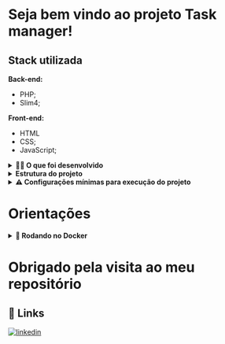 # Seja bem vindo ao projeto Task manager! 

## Stack utilizada

**Back-end:** 
- PHP;
- Slim4;

**Front-end:** 
- HTML
- CSS;
- JavaScript;

<details>
  <summary><strong>👨‍💻 O que foi desenvolvido</strong></summary>

## Layout da página para o usuário

![Exemplo app front](images/task_manager.gif)

## Layout da página para o Login

![Exemplo app front](images/create_login.png)
![Exemplo app front](images/login.png)

O `Task manager` é um site onde você pode criar tarefas e gerenciar o seu dia a dia. Você pode criar, editar e excluir tarefas, além de marcar as tarefas como concluídas.

1. Foi desenvolvo o `Task manager`, onde fiquei responsável por desenvolver uma API e também integrar _- através do docker-compose -_ as aplicações para que elas funcionem consumindo um banco de dados.

2. A API foi desenvolvida com o `PHP` e o `Slim4`, onde implementei as rotas para criar, editar e excluir tarefas. Também implementei a autenticação de usuários, onde o usuário pode se cadastrar e fazer login.

3. O front-end foi desenvolvido com `HTML`, `CSS` e `JavaScript`, onde implementei as páginas para criar, editar e excluir tarefas. Também implementei a página de login, onde o usuário pode se cadastrar e fazer login.

4. O banco de dados foi desenvolvido com o `MySQL`, onde implementei as tabelas para armazenar as tarefas e os usuários.

5. O projeto foi desenvolvido com o `docker`, onde implementei o `docker-compose` para rodar a aplicação e o banco de dados.
<br />

</details>

<details>
<summary><strong> Estrutura do projeto</strong></summary><br />

O projeto é composto de 4 entidades importantes na sua estrutura:

1️⃣ **Banco de dados:**

- Container docker MySQL configurado no docker-compose através de um serviço definido como `db_task`;
- Você pode acessar o banco de dados através da URL local: [locahost:9001](http://localhost:9001);
- O banco de dados é inicializado com o nome `tecsatask` e a senha do usuário `root` é `123`;

2️⃣ **Nginx, Back-end e Front-end:**

- Container docker PHP configurado no docker-compose através de um serviço definido como `backend_task`;
- Container docker Nginx configurado no docker-compose através de um serviço definido como `nginx_task`;
- Container docker Front-end configurado no docker-compose através de um serviço definido como `frontend_task`;
- O Nginx é configurado para rodar na porta `80` e ele faz a intermediação entre o front-end e o back-end;

4️⃣ **Docker:**

- O `docker compose` une todos os serviços conteinerizados (backend, frontend e db) e sobe o projeto completo com o comando `docker compose up`;

</details>

<details>
<summary><strong> ⚠️ Configurações mínimas para execução do projeto</strong></summary><br />

Na sua máquina você deve ter:

- Sistema Operacional Distribuição Unix
- Docker
- Docker-compose versão >=1.29.2

➡️ O`docker compose` deve ter versão igual ou superior à`ˆ1.29.2`:

</details>

# Orientações

<details>
  <summary><strong>🐋 Rodando no Docker</strong></summary>
  
  ## 👉 Com Docker
    ### Docker e Docker-compose

⚠ O seu docker-compose precisa estar na versão 1.29 ou superior. ⚠
[Veja aqui a documentação para atualizar o docker compose.](https://docs.docker.com/compose/install/)

- Para rodar o projeto por completo, basta digitar o código em seu terminal `docker compose up -d` na raiz do projeto. O `-d` é para rodar o container em segundo plano.

- Após isso, é só acessar o seu navegador e digitar a URL `http://localhost` para acessar o front-end.

- Realizar o cadastro do usuário, logar e criar as tarefas.

</details>
<h1 style="center">Obrigado pela visita ao meu repositório</h1>

## 🔗 Links

[![linkedin](https://img.shields.io/badge/linkedin-0A66C2?style=for-the-badge&logo=linkedin&logoColor=white)](https://www.linkedin.com/in/vinicius-depaula/)
